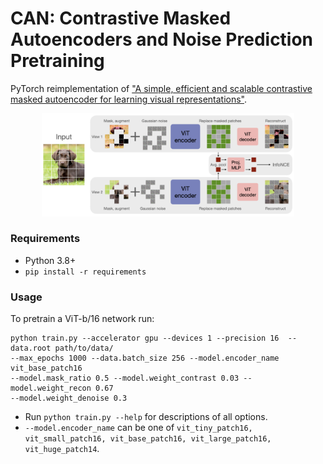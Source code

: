 # CAN: Contrastive Masked Autoencoders and Noise Prediction Pretraining

PyTorch reimplementation of ["A simple, efficient and scalable contrastive masked autoencoder for learning visual representations"](https://arxiv.org/abs/2210.16870).


<p align="center">
<img src="assets/can.png" width="80%" style={text-align: center;}/>
</p>

### Requirements
- Python 3.8+
- `pip install -r requirements`

### Usage
To pretrain a ViT-b/16 network run:
```
python train.py --accelerator gpu --devices 1 --precision 16  --data.root path/to/data/
--max_epochs 1000 --data.batch_size 256 --model.encoder_name vit_base_patch16
--model.mask_ratio 0.5 --model.weight_contrast 0.03 --model.weight_recon 0.67 
--model.weight_denoise 0.3
```
- Run `python train.py --help` for descriptions of all options.
- `--model.encoder_name` can be one of `vit_tiny_patch16, vit_small_patch16, vit_base_patch16, vit_large_patch16, vit_huge_patch14`.

